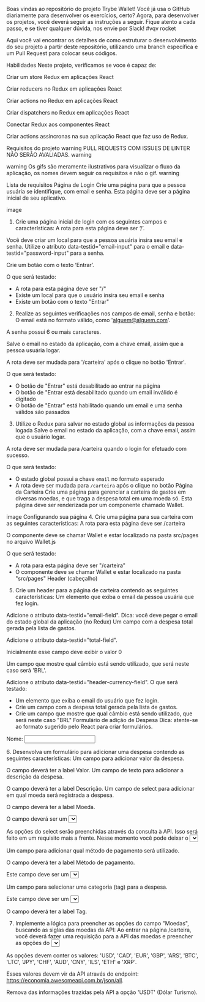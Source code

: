 Boas vindas ao repositório do projeto Trybe Wallet!
Você já usa o GitHub diariamente para desenvolver os exercícios, certo? Agora, para desenvolver os projetos, você deverá seguir as instruções a seguir. Fique atento a cada passo, e se tiver qualquer dúvida, nos envie por Slack! #vqv rocket

Aqui você vai encontrar os detalhes de como estruturar o desenvolvimento do seu projeto a partir deste repositório, utilizando uma branch específica e um Pull Request para colocar seus códigos.

Habilidades
Neste projeto, verificamos se voce é capaz de:

Criar um store Redux em aplicações React

Criar reducers no Redux em aplicações React

Criar actions no Redux em aplicações React

Criar dispatchers no Redux em aplicações React

Conectar Redux aos componentes React

Criar actions assíncronas na sua aplicação React que faz uso de Redux.

Requisitos do projeto
warning PULL REQUESTS COM ISSUES DE LINTER NÃO SERÃO AVALIADAS. warning

warning Os gifs são meramente ilustrativos para visualizar o fluxo da aplicação, os nomes devem seguir os requisitos e não o gif. warning

Lista de requisitos
Página de Login
Crie uma página para que a pessoa usuária se identifique, com email e senha. Esta página deve ser a página inicial de seu aplicativo.

image

1. Crie uma página inicial de login com os seguintes campos e características:
A rota para esta página deve ser ‘/’.

Você deve criar um local para que a pessoa usuária insira seu email e senha. Utilize o atributo data-testid="email-input" para o email e data-testid="password-input" para a senha.

Crie um botão com o texto ‘Entrar’.

O que será testado:

- A rota para esta página deve ser "/"
- Existe um local para que o usuário insira seu email e senha
- Existe um botão com o texto "Entrar"
2. Realize as seguintes verificações nos campos de email, senha e botão:
O email está no formato válido, como 'alguem@alguem.com'.

A senha possui 6 ou mais caracteres.

Salve o email no estado da aplicação, com a chave email, assim que a pessoa usuária logar.

A rota deve ser mudada para '/carteira' após o clique no botão 'Entrar'.

O que será testado:

- O botão de "Entrar" está desabilitado ao entrar na página
- O botão de "Entrar está desabilitado quando um email inválido é digitado
- O botão de "Entrar" está habilitado quando um email e uma senha válidos são passados
3. Utilize o Redux para salvar no estado global as informações da pessoa logada
Salve o email no estado da aplicação, com a chave email, assim que o usuário logar.

A rota deve ser mudada para /carteira quando o login for efetuado com sucesso.

O que será testado:

- O estado global possui a chave `email` no formato esperado
- A rota deve ser mudada para `/carteira` após o clique no botão
Página da Carteira
Crie uma página para gerenciar a carteira de gastos em diversas moedas, e que traga a despesa total em uma moeda só. Esta página deve ser renderizada por um componente chamado Wallet.

image
Configurando sua página
4. Crie uma página para sua carteira com as seguintes características:
A rota para esta página deve ser /carteira

O componente deve se chamar Wallet e estar localizado na pasta src/pages no arquivo Wallet.js

O que será testado:

- A rota para esta página deve ser "/carteira"
- O componente deve se chamar Wallet e estar localizado na pasta "src/pages"
Header (cabeçalho)
5. Crie um header para a página de carteira contendo as seguintes características:
Um elemento que exiba o email da pessoa usuária que fez login.

Adicione o atributo data-testid="email-field".
Dica: você deve pegar o email do estado global da aplicação (no Redux)
Um campo com a despesa total gerada pela lista de gastos.

Adicione o atributo data-testid="total-field".

Inicialmente esse campo deve exibir o valor 0

Um campo que mostre qual câmbio está sendo utilizado, que será neste caso será 'BRL'.

Adicione o atributo data-testid="header-currency-field".
O que será testado:

- Um elemento que exiba o email do usuário que fez login.
- Crie um campo com a despesa total gerada pela lista de gastos.
- Crie um campo que mostre que qual câmbio está sendo utilizado, que será neste caso "BRL"
Formulário de adição de Despesa
Dica: atente-se ao formato sugerido pelo React para criar formulários.

<form>
  <label>
    Nome:
    <input type="text" name="name" />
  </label>
</form>
6. Desenvolva um formulário para adicionar uma despesa contendo as seguintes características:
Um campo para adicionar valor da despesa.

O campo deverá ter a label Valor.
Um campo de texto para adicionar a descrição da despesa.

O campo deverá ter a label Descrição.
Um campo de select para adicionar em qual moeda será registrada a despesa.

O campo deverá ter a label Moeda.

O campo deverá ser um <select>.

As opções do select serão preenchidas através da consulta à API. Isso será feito em um requisito mais a frente. Nesse momento você pode deixar o <select> vazio.

Um campo para adicionar qual método de pagamento será utilizado.

O campo deverá ter a label Método de pagamento.

Este campo deve ser um <select>. A pessoa usuária deve poder escolher entre os campos: 'Dinheiro', 'Cartão de crédito' e 'Cartão de débito'.

Um campo para selecionar uma categoria (tag) para a despesa.

Este campo deve ser um <select>. A pessoa usuária deve poder escolher entre os campos: 'Alimentação', 'Lazer', 'Trabalho', 'Transporte' e 'Saúde'.

O campo deverá ter a label Tag.

7. Implemente a lógica para preencher as opções do campo "Moedas", buscando as siglas das moedas da API:
Ao entrar na página /carteira, você deverá fazer uma requisição para a API das moedas e preencher as opções do <select> de "Moedas" com os valores retornados. Utilizando as siglas das moedas.

As opções devem conter os valores: 'USD', 'CAD', 'EUR', 'GBP', 'ARS', 'BTC', 'LTC', 'JPY', 'CHF', 'AUD', 'CNY', 'ILS', 'ETH' e 'XRP'.

Esses valores devem vir da API através do endpoint: https://economia.awesomeapi.com.br/json/all.

Remova das informações trazidas pela API a opção 'USDT' (Dólar Turismo).

